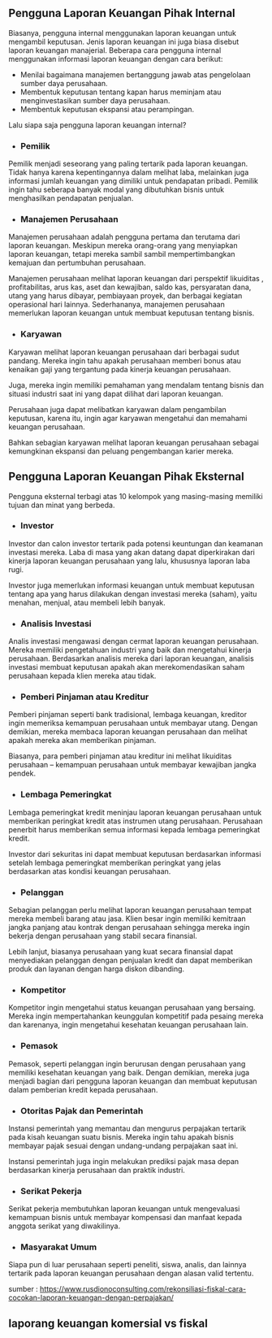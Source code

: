 ## **Pengguna Laporan Keuangan Pihak Internal**

Biasanya, pengguna internal menggunakan laporan keuangan untuk mengambil keputusan. Jenis laporan keuangan ini juga biasa disebut laporan keuangan manajerial. Beberapa cara pengguna internal menggunakan informasi laporan keuangan dengan cara berikut:

- Menilai bagaimana manajemen bertanggung jawab atas pengelolaan sumber daya perusahaan.
- Membentuk keputusan tentang kapan harus meminjam atau menginvestasikan sumber daya perusahaan. 
- Membentuk keputusan ekspansi atau perampingan.

Lalu siapa saja pengguna laporan keuangan internal?

- ### **Pemilik**
    

Pemilik menjadi seseorang yang paling tertarik pada laporan keuangan. Tidak hanya karena kepentingannya dalam melihat laba, melainkan juga informasi jumlah keuangan yang dimiliki untuk pendapatan pribadi. Pemilik ingin tahu seberapa banyak modal yang dibutuhkan bisnis untuk menghasilkan pendapatan penjualan.

- ### **Manajemen Perusahaan**
    

Manajemen perusahaan adalah pengguna pertama dan terutama dari laporan keuangan. Meskipun mereka orang-orang yang menyiapkan laporan keuangan, tetapi mereka sambil sambil mempertimbangkan kemajuan dan pertumbuhan perusahaan. 

Manajemen perusahaan melihat laporan keuangan dari perspektif likuiditas , profitabilitas, arus kas, aset dan kewajiban, saldo kas, persyaratan dana, utang yang harus dibayar, pembiayaan proyek, dan berbagai kegiatan operasional hari lainnya. Sederhananya, manajemen perusahaan memerlukan laporan keuangan untuk membuat keputusan tentang bisnis.

- ### **Karyawan**
    

Karyawan melihat laporan keuangan perusahaan dari berbagai sudut pandang. Mereka ingin tahu apakah perusahaan memberi bonus atau kenaikan gaji yang tergantung pada kinerja keuangan perusahaan. 

Juga, mereka ingin memiliki pemahaman yang mendalam tentang bisnis dan situasi industri saat ini yang dapat dilihat dari laporan keuangan. 

Perusahaan juga dapat melibatkan karyawan dalam pengambilan keputusan, karena itu, ingin agar karyawan mengetahui dan memahami keuangan perusahaan.

Bahkan sebagian karyawan melihat laporan keuangan perusahaan sebagai kemungkinan ekspansi dan peluang pengembangan karier mereka.

## **Pengguna Laporan Keuangan Pihak Eksternal**

Pengguna eksternal terbagi atas 10 kelompok yang masing-masing memiliki tujuan dan minat yang berbeda. 

- ### **Investor**
    

Investor dan calon investor tertarik pada potensi keuntungan dan keamanan investasi mereka. Laba di masa yang akan datang dapat diperkirakan dari kinerja laporan keuangan perusahaan yang lalu, khususnya laporan laba rugi. 

Investor juga memerlukan informasi keuangan untuk membuat keputusan tentang apa yang harus dilakukan dengan investasi mereka (saham), yaitu menahan, menjual, atau membeli lebih banyak.

- ### **Analisis Investasi**
    

Analis investasi mengawasi dengan cermat laporan keuangan perusahaan. Mereka memiliki pengetahuan industri yang baik dan mengetahui kinerja perusahaan. Berdasarkan analisis mereka dari laporan keuangan, analisis investasi membuat keputusan apakah akan merekomendasikan saham perusahaan kepada klien mereka atau tidak.

- ### **Pemberi Pinjaman atau Kreditur**
    

Pemberi pinjaman seperti bank tradisional, lembaga keuangan, kreditor ingin memeriksa kemampuan perusahaan untuk membayar utang. Dengan demikian, mereka membaca laporan keuangan perusahaan dan melihat apakah mereka akan memberikan pinjaman.

Biasanya, para pemberi pinjaman atau kreditur ini melihat likuiditas perusahaan – kemampuan perusahaan untuk membayar kewajiban jangka pendek.

- ### **Lembaga Pemeringkat**
    

Lembaga pemeringkat kredit meninjau laporan keuangan perusahaan untuk memberikan peringkat kredit atas instrumen utang perusahaan. Perusahaan penerbit harus memberikan semua informasi kepada lembaga pemeringkat kredit.

Investor dari sekuritas ini dapat membuat keputusan berdasarkan informasi setelah lembaga pemeringkat memberikan peringkat yang jelas berdasarkan atas kondisi keuangan perusahaan.

- ### **Pelanggan**
    

Sebagian pelanggan perlu melihat laporan keuangan perusahaan tempat mereka membeli barang atau jasa. Klien besar ingin memiliki kemitraan jangka panjang atau kontrak dengan perusahaan sehingga mereka ingin bekerja dengan perusahaan yang stabil secara finansial. 

Lebih lanjut, biasanya perusahaan yang kuat secara finansial dapat menyediakan pelanggan dengan penjualan kredit dan dapat memberikan produk dan layanan dengan harga diskon dibanding.

- ### **Kompetitor**
    

Kompetitor ingin mengetahui status keuangan perusahaan yang bersaing. Mereka ingin mempertahankan keunggulan kompetitif pada pesaing mereka dan karenanya, ingin mengetahui kesehatan keuangan perusahaan lain. 

- ### **Pemasok**
    

Pemasok, seperti pelanggan ingin berurusan dengan perusahaan yang memiliki kesehatan keuangan yang baik. Dengan demikian, mereka juga menjadi bagian dari pengguna laporan keuangan dan membuat keputusan dalam pemberian kredit kepada perusahaan.

- ### **Otoritas Pajak dan Pemerintah**
    

Instansi pemerintah yang memantau dan mengurus perpajakan tertarik pada kisah keuangan suatu bisnis. Mereka ingin tahu apakah bisnis membayar pajak sesuai dengan undang-undang perpajakan saat ini.

Instansi pemerintah juga ingin melakukan prediksi pajak masa depan berdasarkan kinerja perusahaan dan praktik industri.

- ### **Serikat Pekerja**
    

Serikat pekerja membutuhkan laporan keuangan untuk mengevaluasi kemampuan bisnis untuk membayar kompensasi dan manfaat kepada anggota serikat yang diwakilinya.

- ### **Masyarakat Umum**
    

Siapa pun di luar perusahaan seperti peneliti, siswa, analis, dan lainnya tertarik pada laporan keuangan perusahaan dengan alasan valid tertentu.



sumber : https://www.rusdionoconsulting.com/rekonsiliasi-fiskal-cara-cocokan-laporan-keuangan-dengan-perpajakan/

## laporang keuangan komersial vs fiskal